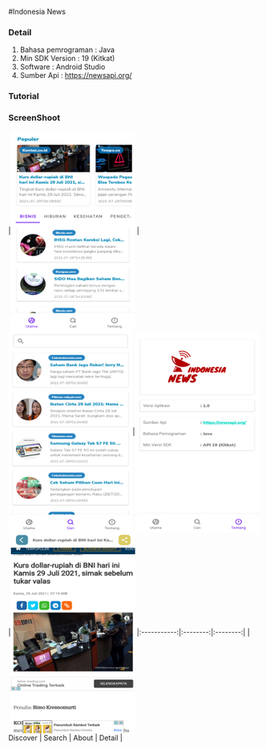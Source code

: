 #Indonesia News

### Detail
1. Bahasa pemrograman : Java
2. Min SDK Version    : 19 (Kitkat)
3. Software           : Android Studio
4. Sumber Api         : https://newsapi.org/

### Tutorial 
  
    
  
### ScreenShoot

|<img src=/ss/discover.png  align="center" height="400" width="248" ></a> |<img src=/ss/search.png  align="center" height="400" width="248" ></a>|<img src=/ss/about.png  align="center" height="400" width="248" ></a>|<img src=/ss/detail.png  align="center" height="400" width="248" ></a>
|:-----------:|:--------:|:--------:|
| Discover | Search | About | Detail |
